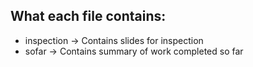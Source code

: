 ## What each file contains:  

* inspection -> Contains slides for inspection
* sofar ->  Contains summary of work completed so far

